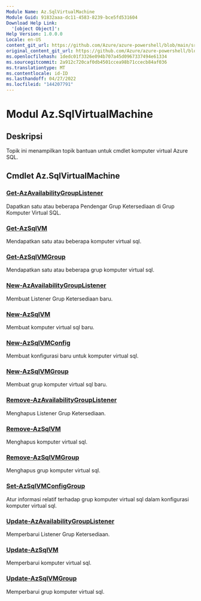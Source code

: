```yaml
---
Module Name: Az.SqlVirtualMachine
Module Guid: 91832aaa-dc11-4583-8239-bce5fd531604
Download Help Link:
  '[object Object]': 
Help Version: 1.0.0.0
Locale: en-US
content_git_url: https://github.com/Azure/azure-powershell/blob/main/src/SqlVirtualMachine/SqlVirtualMachine/help/Az.SqlVirtualMachine.md
original_content_git_url: https://github.com/Azure/azure-powershell/blob/main/src/SqlVirtualMachine/SqlVirtualMachine/help/Az.SqlVirtualMachine.md
ms.openlocfilehash: 1dedc01f3326e094b707a45d0967337494e61334
ms.sourcegitcommit: 2a912c720caf0db4501ccea98b71ccecb84af036
ms.translationtype: MT
ms.contentlocale: id-ID
ms.lasthandoff: 04/27/2022
ms.locfileid: "144207791"
---
```

# Modul Az.SqlVirtualMachine
## Deskripsi
Topik ini menampilkan topik bantuan untuk cmdlet komputer virtual Azure SQL.

## Cmdlet Az.SqlVirtualMachine
### [Get-AzAvailabilityGroupListener](Get-AzAvailabilityGroupListener.md)
Dapatkan satu atau beberapa Pendengar Grup Ketersediaan di Grup Komputer Virtual SQL.

### [Get-AzSqlVM](Get-AzSqlVM.md)
Mendapatkan satu atau beberapa komputer virtual sql.

### [Get-AzSqlVMGroup](Get-AzSqlVMGroup.md)
Mendapatkan satu atau beberapa grup komputer virtual sql.

### [New-AzAvailabilityGroupListener](New-AzAvailabilityGroupListener.md)
Membuat Listener Grup Ketersediaan baru.

### [New-AzSqlVM](New-AzSqlVM.md)
Membuat komputer virtual sql baru.

### [New-AzSqlVMConfig](New-AzSqlVMConfig.md)
Membuat konfigurasi baru untuk komputer virtual sql.

### [New-AzSqlVMGroup](New-AzSqlVMGroup.md)
Membuat grup komputer virtual sql baru.

### [Remove-AzAvailabilityGroupListener](Remove-AzAvailabilityGroupListener.md)
Menghapus Listener Grup Ketersediaan.

### [Remove-AzSqlVM](Remove-AzSqlVM.md)
Menghapus komputer virtual sql.

### [Remove-AzSqlVMGroup](Remove-AzSqlVMGroup.md)
Menghapus grup komputer virtual sql.

### [Set-AzSqlVMConfigGroup](Set-AzSqlVMConfigGroup.md)
Atur informasi relatif terhadap grup komputer virtual sql dalam konfigurasi komputer virtual sql.

### [Update-AzAvailabilityGroupListener](Update-AzAvailabilityGroupListener.md)
Memperbarui Listener Grup Ketersediaan.

### [Update-AzSqlVM](Update-AzSqlVM.md)
Memperbarui komputer virtual sql.

### [Update-AzSqlVMGroup](Update-AzSqlVMGroup.md)
Memperbarui grup komputer virtual sql.

